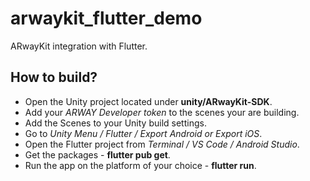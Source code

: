 # arwaykit_flutter_demo

ARwayKit integration with Flutter.

## How to build?

- Open the Unity project located under **unity/ARwayKit-SDK**.
- Add your _ARWAY Developer token_ to the scenes your are building.
- Add the Scenes to your Unity build settings.
- Go to _Unity Menu / Flutter / Export Android or Export iOS_.
- Open the Flutter project from _Terminal / VS Code / Android Studio_.
- Get the packages - **flutter pub get**.
- Run the app on the platform of your choice - **flutter run**.
